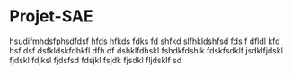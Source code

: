 # Projet-SAE


hsudifmhdsfphsdfdsf
hfds
hfkds
fdks
fd
shfkd
slfhkldshfsd
fds
f
dfldl
kfd
hsf
dsf
dsfkldskfdhkfl
dfh
df
dshklfdhskl
fshdkfdshlk
fdskfsdklf
jsdklfjdskl
fjdskl
fdjksl
fjdsfsd
fdsjkl
fsjdk
fjsdkl
fljdsklf
sd
